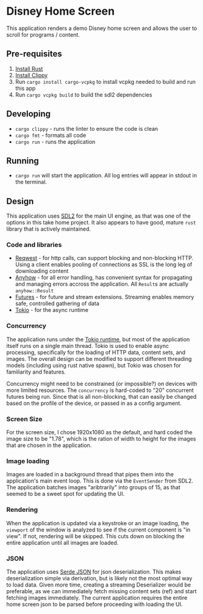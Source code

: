 # Disney Home Screen

This application renders a demo Disney home screen and allows the user to scroll for programs / content.

## Pre-requisites

1. [Install Rust][install-rust]
2. [Install Clippy][install-clippy]
3. Run `cargo install cargo-vcpkg` to install vcpkg needed to build and run this app
4. Run `cargo vcpkg build` to build the sdl2 dependencies

## Developing

- `cargo clippy` - runs the linter to ensure the code is clean
- `cargo fmt` - formats all code
- `cargo run` - runs the application

## Running

- `cargo run` will start the application.  All log entries will appear in stdout in the terminal.

## Design

This application uses [SDL2][sdl2] for the main UI engine, as that was one of the options in this take home project.
It also appears to have good, mature `rust` library that is actively maintained.

### Code and libraries

- [Reqwest][reqwest] - for http calls, can support blocking and non-blocking HTTP.  Using a client enables pooling of connections as SSL is the long leg of downloading content
- [Anyhow][anyhow] - for all error handling, has convenient syntax for propagating and managing errors accross the application.  All `Result`s are actually `anyhow::Result`
- [Futures][futures] - for future and stream extensions.  Streaming enables memory safe, controlled gathering of data
- [Tokio][tokio] - for the async runtime

### Concurrency

The application runs under the [Tokio runtime][tokio], but most of the application itself runs on a single main thread.
Tokio is used to enable async processing, specifically for the loading of HTTP data, content sets, and images.
The overall design can be modified to support different threading models (including using rust native spawn), but 
Tokio was chosen for familiarity and features.

Concurrency might need to be constrained (or impossible?) on devices with more limited resources.  The `concurrency` is 
hard-coded to "20" concurrent futures being run.  Since that is all non-blocking, that can easily be changed based 
on the profile of the device, or passed in as a config argument.

### Screen Size

For the screen size, I chose 1920x1080 as the default, and hard coded the image size to be "1.78", which is 
the ration of width to height for the images that are chosen in the application.

### Image loading

Images are loaded in a background thread that pipes them into the application's main event loop.  This is done via 
the `EventSender` from SDL2.  The application batches images "aribtrarily" into groups of 15, as that seemed 
to be a sweet spot for updating the UI.

### Rendering

When the application is updated via a keystroke or an image loading, the `viewport` of the window is analyzed 
to see if the current component is "in view".  If not, rendering will be skipped.  This cuts down on 
blocking the entire application until all images are loaded.

### JSON

The application uses [Serde JSON][serde] for json deserialization.  This makes deserialization simple via derivation, 
but is likely not the most optimal way to load data.  Given more time, creating a streaming Deserializer would be preferable, 
as we can immediately fetch missing content sets (ref) and start fetching images immediately.  The current 
application requires the entire home screen json to be parsed before proceeding with loading the UI.

[anyhow]: https://docs.rs/anyhow/latest/anyhow/
[futures]: https://docs.rs/futures/latest/futures/
[install-clippy]: https://github.com/rust-lang/rust-clippy#as-a-cargo-subcommand-cargo-clippy
[install-rust]: https://forge.rust-lang.org/infra/other-installation-methods.html
[reqwest]: https://docs.rs/reqwest/latest/reqwest/
[sdl2]: https://docs.rs/sdl2/latest/sdl2/
[serde]: https://serde.rs/
[tokio]: https://tokio.rs/
